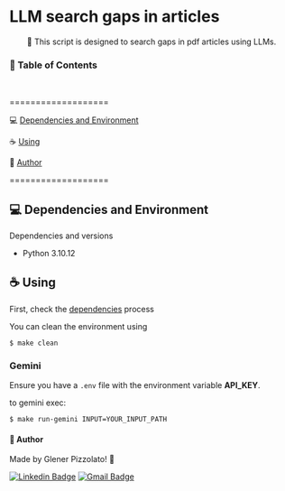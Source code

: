 # **LLM search gaps in articles**

<p align="center"> 🚀 This script is designed to search gaps in pdf articles using LLMs. </p>

<h3>🏁 Table of Contents</h3>

<br>

===================

<!--ts-->

💻 [Dependencies and Environment](#dependenciesandenvironment)

☕ [Using](#using)

👷 [Author](#author)

<!--te-->

===================

<div id="dependenciesandenvironment"></div>

## 💻 **Dependencies and Environment**

Dependencies and versions

- Python 3.10.12

<div id="using"></div>

## ☕ **Using**

First, check the [dependencies](#dependenciesandenvironment) process

You can clean the environment using

```
$ make clean
```

### Gemini

Ensure you have a `.env` file with the environment variable **API_KEY**.

to gemini exec:

```
$ make run-gemini INPUT=YOUR_INPUT_PATH
```

<div id="author"></div>

#### **👷 Author**

Made by Glener Pizzolato! 🙋

[![Linkedin Badge](https://img.shields.io/badge/-Glener-blue?style=flat-square&logo=Linkedin&logoColor=white&link=https://www.linkedin.com/in/glener-pizzolato/)](https://www.linkedin.com/in/glener-pizzolato-6319821b0/)
[![Gmail Badge](https://img.shields.io/badge/-glenerpizzolato@gmail.com-c14438?style=flat-square&logo=Gmail&logoColor=white&link=mailto:glenerpizzolato@gmail.com)](mailto:glenerpizzolato@gmail.com)
